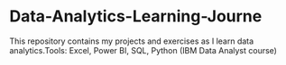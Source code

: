 # Data-Analytics-Learning-Journe
This repository contains my projects and exercises as I learn data analytics.Tools: Excel, Power BI, SQL, Python (IBM Data Analyst course)
